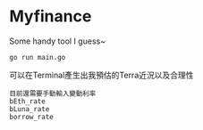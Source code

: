 # Myfinance
Some handy tool I guess~

```
go run main.go
```
可以在Terminal產生出我預估的Terra近況以及合理性

	目前還需要手動輸入變動利率
	bEth_rate
	bLuna_rate
	borrow_rate
